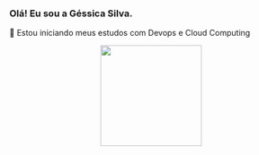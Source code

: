 ### Olá! Eu sou a Géssica Silva.
🌱 Estou iniciando meus estudos com Devops e Cloud Computing 

<div align="center">
  <a href="https://github.com/gessicasilva">
  <img height="180em" src="https://github-readme-stats.vercel.app/api?username=gessicasilva&show_icons=true&theme=radical&include_all_commits=true&count_private=true"/>
  </div>
  

